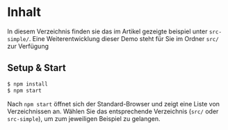 # Inhalt

In diesem Verzeichnis finden sie das im Artikel gezeigte beispiel unter `src-simple/`.
Eine Weiterentwicklung dieser Demo steht für Sie im Ordner `src/` zur Verfügung

## Setup & Start

```cmd
$ npm install
$ npm start
```

Nach `npm start` öffnet sich der Standard-Browser und zeigt eine Liste von Verzeichnissen an.
Wählen Sie das entsprechende Verzeichnis (`src/` oder `src-simple`), um zum jeweiligen Beispiel zu gelangen.
